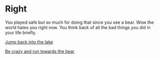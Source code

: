 # Right

You played safe but so much for doing that since you see a bear. Wow the world hates you right now. You think back of all the bad things you did in your life briefly.

[Jump back into the lake](lake.md)

[Be crazy and run towards the bear](crazy.md)